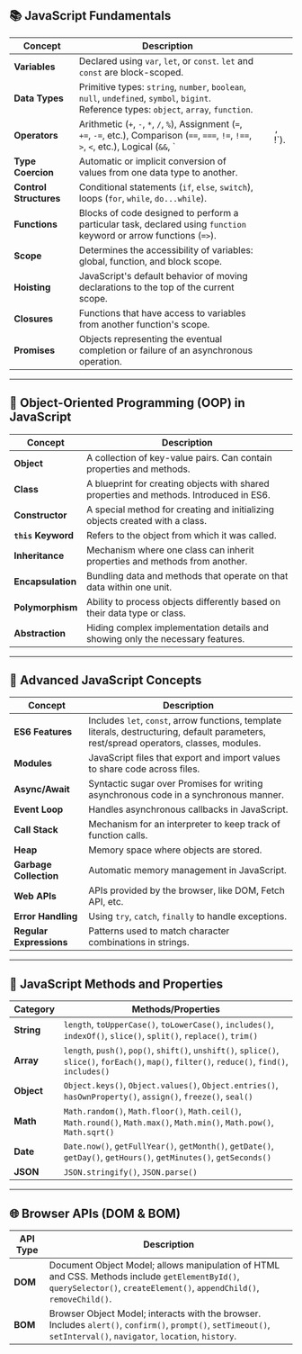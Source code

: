 
## 📚 JavaScript Fundamentals

| Concept                | Description                                                                                                                                        |   |           |
| ---------------------- | -------------------------------------------------------------------------------------------------------------------------------------------------- | - | --------- |
| **Variables**          | Declared using `var`, `let`, or `const`. `let` and `const` are block-scoped.                                                                       |   |           |
| **Data Types**         | Primitive types: `string`, `number`, `boolean`, `null`, `undefined`, `symbol`, `bigint`. Reference types: `object`, `array`, `function`.           |   |           |
| **Operators**          | Arithmetic (`+`, `-`, `*`, `/`, `%`), Assignment (`=`, `+=`, `-=`, etc.), Comparison (`==`, `===`, `!=`, `!==`, `>`, `<`, etc.), Logical (`&&`, \` |   | `, `!\`). |
| **Type Coercion**      | Automatic or implicit conversion of values from one data type to another.                                                                          |   |           |
| **Control Structures** | Conditional statements (`if`, `else`, `switch`), loops (`for`, `while`, `do...while`).                                                             |   |           |
| **Functions**          | Blocks of code designed to perform a particular task, declared using `function` keyword or arrow functions (`=>`).                                 |   |           |
| **Scope**              | Determines the accessibility of variables: global, function, and block scope.                                                                      |   |           |
| **Hoisting**           | JavaScript's default behavior of moving declarations to the top of the current scope.                                                              |   |           |
| **Closures**           | Functions that have access to variables from another function's scope.                                                                             |   |           |
| **Promises**           | Objects representing the eventual completion or failure of an asynchronous operation.                                                              |   |           |

---

## 🧱 Object-Oriented Programming (OOP) in JavaScript

| Concept            | Description                                                                             |
| ------------------ | --------------------------------------------------------------------------------------- |
| **Object**         | A collection of key-value pairs. Can contain properties and methods.                    |
| **Class**          | A blueprint for creating objects with shared properties and methods. Introduced in ES6. |
| **Constructor**    | A special method for creating and initializing objects created with a class.            |
| **`this` Keyword** | Refers to the object from which it was called.                                          |
| **Inheritance**    | Mechanism where one class can inherit properties and methods from another.              |
| **Encapsulation**  | Bundling data and methods that operate on that data within one unit.                    |
| **Polymorphism**   | Ability to process objects differently based on their data type or class.               |
| **Abstraction**    | Hiding complex implementation details and showing only the necessary features.          |

---

## 🧰 Advanced JavaScript Concepts

| Concept                 | Description                                                                                                                              |
| ----------------------- | ---------------------------------------------------------------------------------------------------------------------------------------- |
| **ES6 Features**        | Includes `let`, `const`, arrow functions, template literals, destructuring, default parameters, rest/spread operators, classes, modules. |
| **Modules**             | JavaScript files that export and import values to share code across files.                                                               |
| **Async/Await**         | Syntactic sugar over Promises for writing asynchronous code in a synchronous manner.                                                     |
| **Event Loop**          | Handles asynchronous callbacks in JavaScript.                                                                                            |
| **Call Stack**          | Mechanism for an interpreter to keep track of function calls.                                                                            |
| **Heap**                | Memory space where objects are stored.                                                                                                   |
| **Garbage Collection**  | Automatic memory management in JavaScript.                                                                                               |
| **Web APIs**            | APIs provided by the browser, like DOM, Fetch API, etc.                                                                                  |
| **Error Handling**      | Using `try`, `catch`, `finally` to handle exceptions.                                                                                    |
| **Regular Expressions** | Patterns used to match character combinations in strings.                                                                                |

---

## 🧪 JavaScript Methods and Properties

| Category   | Methods/Properties                                                                                                                               |
| ---------- | ------------------------------------------------------------------------------------------------------------------------------------------------ |
| **String** | `length`, `toUpperCase()`, `toLowerCase()`, `includes()`, `indexOf()`, `slice()`, `split()`, `replace()`, `trim()`                               |
| **Array**  | `length`, `push()`, `pop()`, `shift()`, `unshift()`, `splice()`, `slice()`, `forEach()`, `map()`, `filter()`, `reduce()`, `find()`, `includes()` |
| **Object** | `Object.keys()`, `Object.values()`, `Object.entries()`, `hasOwnProperty()`, `assign()`, `freeze()`, `seal()`                                     |
| **Math**   | `Math.random()`, `Math.floor()`, `Math.ceil()`, `Math.round()`, `Math.max()`, `Math.min()`, `Math.pow()`, `Math.sqrt()`                          |
| **Date**   | `Date.now()`, `getFullYear()`, `getMonth()`, `getDate()`, `getDay()`, `getHours()`, `getMinutes()`, `getSeconds()`                               |
| **JSON**   | `JSON.stringify()`, `JSON.parse()`                                                                                                               |

---

## 🌐 Browser APIs (DOM & BOM)

| API Type | Description                                                                                                                                                             |
| -------- | ----------------------------------------------------------------------------------------------------------------------------------------------------------------------- |
| **DOM**  | Document Object Model; allows manipulation of HTML and CSS. Methods include `getElementById()`, `querySelector()`, `createElement()`, `appendChild()`, `removeChild()`. |
| **BOM**  | Browser Object Model; interacts with the browser. Includes `alert()`, `confirm()`, `prompt()`, `setTimeout()`, `setInterval()`, `navigator`, `location`, `history`.     |


